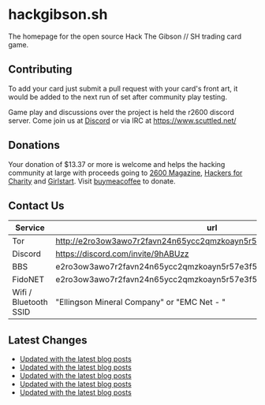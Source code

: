 # hackgibson.sh
The homepage for the open source Hack The Gibson // SH trading card game.


## Contributing

To add your card just submit a pull request with your card's front art, it would be added to the next run of set after community play testing.

Game play and discussions over the project is held the r2600 discord server. Come join us at [Discord](https://discord.com/invite/9hABUzz) or via IRC at https://www.scuttled.net/


## Donations

Your donation of $13.37 or more is welcome and helps the hacking community at large with proceeds going to [2600 Magazine](https://2600.com/), [Hackers for Charity](https://hackersforcharity.org) and [Girlstart](https://girlstart.org).  Visit [buymeacoffee](https://www.buymeacoffee.com/hackgibson.sh) to donate.


## Contact Us

Service | url
-|-
Tor | http://e2ro3ow3awo7r2favn24n65ycc2qmzkoayn5r57e3f56nvjwdcgg32ad.onion
Discord | https://discord.com/invite/9hABUzz
BBS | e2ro3ow3awo7r2favn24n65ycc2qmzkoayn5r57e3f56nvjwdcgg32ad.onion:23
FidoNET | e2ro3ow3awo7r2favn24n65ycc2qmzkoayn5r57e3f56nvjwdcgg32ad.onion:24554
Wifi / Bluetooth SSID | "Ellingson Mineral Company" or "EMC Net - <fidonet address>"

## Latest Changes
<!-- BLOG-POST-LIST:START -->
- [Updated with the latest blog posts](https://github.com/DFW2600/hackgibson.sh/commit/029ef2c29373f23ead5c4844f490cb4ec62151e4)
- [Updated with the latest blog posts](https://github.com/DFW2600/hackgibson.sh/commit/ff7095bdd59e0cd5a57a359579c51e40d1b8a291)
- [Updated with the latest blog posts](https://github.com/DFW2600/hackgibson.sh/commit/a9ee2b549d5fdc3aa7d0e0cbdde519b934bf91ab)
- [Updated with the latest blog posts](https://github.com/DFW2600/hackgibson.sh/commit/1c48ca881e7d06627a1d4056ed6e5fa2208db963)
- [Updated with the latest blog posts](https://github.com/DFW2600/hackgibson.sh/commit/3243bfc3ce62f77c1c2347a8e1ffb0929ba20cb0)
<!-- BLOG-POST-LIST:END -->
